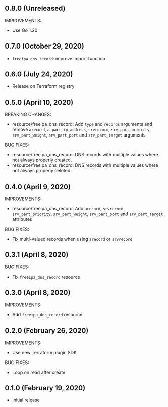 ## 0.8.0 (Unreleased)

IMPROVEMENTS:

* Use Go 1.20

## 0.7.0 (October 29, 2020)

* `freeipa_dns_record`: improve import function

## 0.6.0 (July 24, 2020)

* Release on Terraform registry

## 0.5.0 (April 10, 2020)

BREAKING CHANGES:

* resource/freeipa_dns_record: Add `type` and `records` arguments and remove `arecord`, `a_part_ip_address`, `srvrecord`, `srv_part_priority`, `srv_part_weight`, `srv_part_port` and `srv_part_target` arguments

BUG FIXES:

* resource/freeipa_dns_record: DNS records with multiple values where not always properly created.
* resource/freeipa_dns_record: DNS records with multiple values where not always properly deleted.

## 0.4.0 (April 9, 2020)

IMPROVEMENTS:

* resource/freeipa_dns_record: Add `arecord`, `srvrecord`, `srv_part_priority`, `srv_part_weight`, `srv_part_port` and `srv_part_target` attributes

BUG FIXES:

* Fix multi-valued records when using `arecord` or `srvrecord`

## 0.3.1 (April 8, 2020)

BUG FIXES:

* Fix `freeipa_dns_record` resource

## 0.3.0 (April 8, 2020)

IMPROVEMENTS:

* Add `freeipa_dns_record` resource

## 0.2.0 (February 26, 2020)

IMPROVEMENTS:

* Use new Terraform plugin SDK

BUG FIXES:

* Loop on read after create

## 0.1.0 (February 19, 2020)

* Initial release
